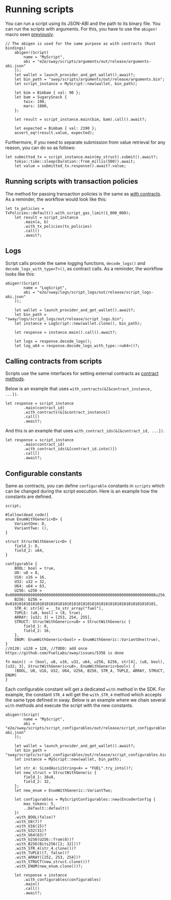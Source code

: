# Running scripts

You can run a script using its JSON-ABI and the path to its binary file. You can run the scripts with arguments. For this, you have to use the `abigen!` macro seen [previously](./abigen/the-abigen-macro.md).

```rust,ignore
// The abigen is used for the same purpose as with contracts (Rust bindings)
    abigen!(Script(
        name = "MyScript",
        abi = "e2e/sway/scripts/arguments/out/release/arguments-abi.json"
    ));
    let wallet = launch_provider_and_get_wallet().await?;
    let bin_path = "sway/scripts/arguments/out/release/arguments.bin";
    let script_instance = MyScript::new(wallet, bin_path);

    let bim = Bimbam { val: 90 };
    let bam = SugarySnack {
        twix: 100,
        mars: 1000,
    };

    let result = script_instance.main(bim, bam).call().await?;

    let expected = Bimbam { val: 2190 };
    assert_eq!(result.value, expected);
```

Furthermore, if you need to separate submission from value retrieval for any reason, you can do so as follows:

```rust,ignore
let submitted_tx = script_instance.main(my_struct).submit().await?;
    tokio::time::sleep(Duration::from_millis(500)).await;
    let value = submitted_tx.response().await?.value;
```

## Running scripts with transaction policies

The method for passing transaction policies is the same as [with contracts](./calling-contracts/tx-policies.md). As a reminder, the workflow would look like this:

```rust,ignore
let tx_policies = TxPolicies::default().with_script_gas_limit(1_000_000);
    let result = script_instance
        .main(a, b)
        .with_tx_policies(tx_policies)
        .call()
        .await?;
```

## Logs

Script calls provide the same logging functions, `decode_logs()` and `decode_logs_with_type<T>()`, as contract calls. As a reminder, the workflow looks like this:

```rust,ignore
abigen!(Script(
        name = "LogScript",
        abi = "e2e/sway/logs/script_logs/out/release/script_logs-abi.json"
    ));

    let wallet = launch_provider_and_get_wallet().await?;
    let bin_path = "sway/logs/script_logs/out/release/script_logs.bin";
    let instance = LogScript::new(wallet.clone(), bin_path);

    let response = instance.main().call().await?;

    let logs = response.decode_logs();
    let log_u64 = response.decode_logs_with_type::<u64>()?;
```

## Calling contracts from scripts

Scripts use the same interfaces for setting external contracts as [contract methods](./calling-contracts/other-contracts.md).

Below is an example that uses `with_contracts(&[&contract_instance, ...])`.

```rust,ignore
let response = script_instance
        .main(contract_id)
        .with_contracts(&[&contract_instance])
        .call()
        .await?;
```

And this is an example that uses `with_contract_ids(&[&contract_id, ...])`.

```rust,ignore
let response = script_instance
        .main(contract_id)
        .with_contract_ids(&[contract_id.into()])
        .call()
        .await?;
```

## Configurable constants

Same as contracts, you can define `configurable` constants in `scripts` which can be changed during the script execution. Here is an example how the constants are defined.

```rust,ignore
script;

#[allow(dead_code)]
enum EnumWithGeneric<D> {
    VariantOne: D,
    VariantTwo: (),
}

struct StructWithGeneric<D> {
    field_1: D,
    field_2: u64,
}

configurable {
    BOOL: bool = true,
    U8: u8 = 8,
    U16: u16 = 16,
    U32: u32 = 32,
    U64: u64 = 63,
    U256: u256 = 0x0000000000000000000000000000000000000000000000000000000000000008u256,
    B256: b256 = 0x0101010101010101010101010101010101010101010101010101010101010101,
    STR_4: str[4] = __to_str_array("fuel"),
    TUPLE: (u8, bool) = (8, true),
    ARRAY: [u32; 3] = [253, 254, 255],
    STRUCT: StructWithGeneric<u8> = StructWithGeneric {
        field_1: 8,
        field_2: 16,
    },
    ENUM: EnumWithGeneric<bool> = EnumWithGeneric::VariantOne(true),
}
//U128: u128 = 128, //TODO: add once https://github.com/FuelLabs/sway/issues/5356 is done

fn main() -> (bool, u8, u16, u32, u64, u256, b256, str[4], (u8, bool), [u32; 3], StructWithGeneric<u8>, EnumWithGeneric<bool>) {
    (BOOL, U8, U16, U32, U64, U256, B256, STR_4, TUPLE, ARRAY, STRUCT, ENUM)
}
```

Each configurable constant will get a dedicated `with` method in the SDK. For example, the constant `STR_4` will get the `with_STR_4` method which accepts the same type defined in sway. Below is an example where we chain several `with` methods and execute the script with the new constants.

```rust,ignore
abigen!(Script(
        name = "MyScript",
        abi = "e2e/sway/scripts/script_configurables/out/release/script_configurables-abi.json"
    ));

    let wallet = launch_provider_and_get_wallet().await?;
    let bin_path = "sway/scripts/script_configurables/out/release/script_configurables.bin";
    let instance = MyScript::new(wallet, bin_path);

    let str_4: SizedAsciiString<4> = "FUEL".try_into()?;
    let new_struct = StructWithGeneric {
        field_1: 16u8,
        field_2: 32,
    };
    let new_enum = EnumWithGeneric::VariantTwo;

    let configurables = MyScriptConfigurables::new(EncoderConfig {
        max_tokens: 5,
        ..Default::default()
    })
    .with_BOOL(false)?
    .with_U8(7)?
    .with_U16(15)?
    .with_U32(31)?
    .with_U64(63)?
    .with_U256(U256::from(8))?
    .with_B256(Bits256([2; 32]))?
    .with_STR_4(str_4.clone())?
    .with_TUPLE((7, false))?
    .with_ARRAY([252, 253, 254])?
    .with_STRUCT(new_struct.clone())?
    .with_ENUM(new_enum.clone())?;

    let response = instance
        .with_configurables(configurables)
        .main()
        .call()
        .await?;
```
